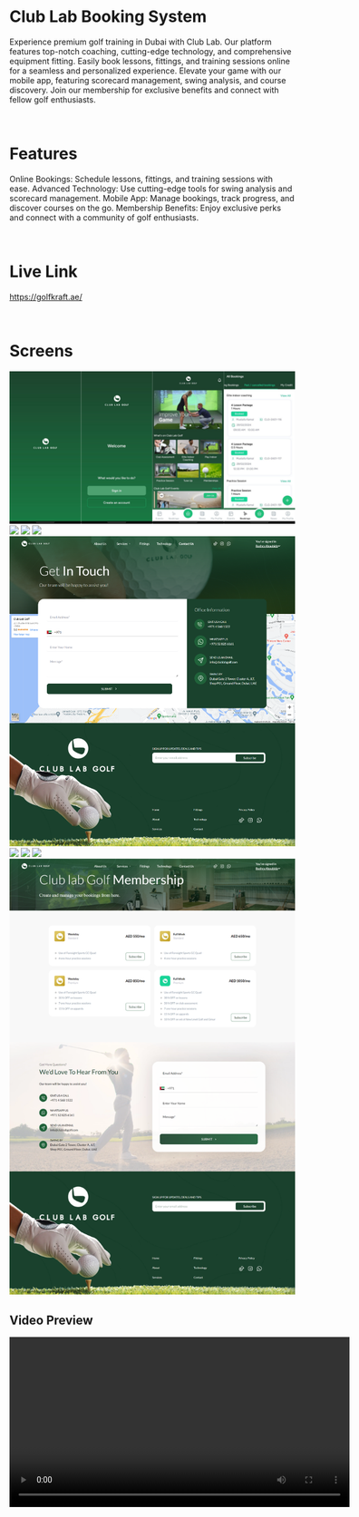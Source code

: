 # Club Lab Booking System
Experience premium golf training in Dubai with Club Lab. Our platform features top-notch coaching, cutting-edge technology, and comprehensive equipment fitting. Easily book lessons, fittings, and training sessions online for a seamless and personalized experience. Elevate your game with our mobile app, featuring scorecard management, swing analysis, and course discovery. Join our membership for exclusive benefits and connect with fellow golf enthusiasts.

<br/>

# Features
Online Bookings: Schedule lessons, fittings, and training sessions with ease.
Advanced Technology: Use cutting-edge tools for swing analysis and scorecard management.
Mobile App: Manage bookings, track progress, and discover courses on the go.
Membership Benefits: Enjoy exclusive perks and connect with a community of golf enthusiasts.

<br/>

# Live Link
https://golfkraft.ae/

<br/>

# Screens
<img src='/screens/0.png' />
<img src='/screens/1.png' />
<img src='/screens/2.png' />
<img src='/screens/3.png' />
<img src='/screens/4.png' />
<img src='/screens/5.png' />
<img src='/screens/6.png' />
<img src='/screens/7.png' />
<img src='/screens/8.png' />

<br/>

## Video Preview
<video width="600" controls>
  <source src="recording.mkv" type="video/mp4">
  Your browser does not support the video tag.
</video>
